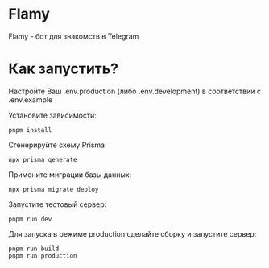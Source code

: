 # Flamy
Flamy - бот для знакомств в Telegram

# Как запустить?
Настройте Ваш .env.production (либо .env.development) в соответствии с .env.example

Установите зависимости:

```
pnpm install
```

Сгенерируйте схему Prisma:

```
npx prisma generate
```

Примените миграции базы данных:

```
npx prisma migrate deploy
```

Запустите тестовый сервер:

```
pnpm run dev
```

Для запуска в режиме production сделайте сборку и запустите сервер:

```
pnpm run build
pnpm run production
```
